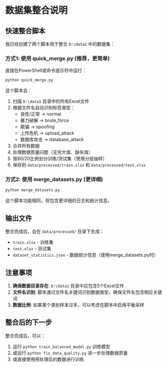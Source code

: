 # 数据集整合说明

## 快速整合脚本

我已经创建了两个脚本用于整合 `D:\data1` 中的数据集：

### 方式1: 使用 quick_merge.py (推荐，更简单)

直接在PowerShell或命令提示符中运行：

```bash
python quick_merge.py
```

这个脚本会：
1. 扫描 `D:\data1` 目录中的所有Excel文件
2. 根据文件名自动识别标签类型：
   - 良性/正常 → normal
   - 暴力破解 → brute_force
   - 欺骗 → spoofing
   - 上传危机 → upload_attack
   - 数据库攻击 → database_attack
3. 合并所有数据
4. 处理数据质量问题（无穷大值、缺失值）
5. 按80/20比例划分训练/测试集（使用分层抽样）
6. 保存到 `data/processed/train.xlsx` 和 `data/processed/test.xlsx`

### 方式2: 使用 merge_datasets.py (更详细)

```bash
python merge_datasets.py
```

这个脚本功能相同，但包含更详细的日志和统计信息。

## 输出文件

整合完成后，会在 `data/processed/` 目录下生成：
- `train.xlsx` - 训练集
- `test.xlsx` - 测试集
- `dataset_statistics.json` - 数据统计信息（使用merge_datasets.py时）

## 注意事项

1. **确保数据目录存在**: `D:\data1` 目录中应包含5个Excel文件
2. **文件名识别**: 脚本通过文件名关键词识别数据类型，确保文件名包含相应关键词
3. **数据比例**: 如果某个类别样本过多，可以考虑在脚本中启用平衡采样

## 整合后的下一步

整合完成后，可以：
1. 运行 `python train_balanced_model.py` 训练模型
2. 或运行 `python fix_data_quality.py` 进一步处理数据质量
3. 或直接使用预处理后的数据进行训练
